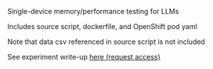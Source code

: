 Single-device memory/performance testing for LLMs

Includes source script, dockerfile, and OpenShift pod yaml

Note that data csv referenced in source script is not included

See experiment write-up [here (request access)](https://docs.google.com/document/d/1Pl5-cQ85VpS-O187T_qKV1gN0pyYZ7skoL5r8SviAYQ/edit?usp=sharing)

